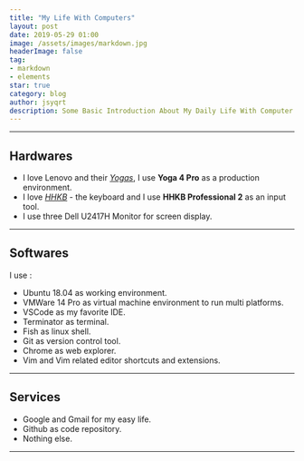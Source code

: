 ```yaml
---
title: "My Life With Computers"
layout: post
date: 2019-05-29 01:00
image: /assets/images/markdown.jpg
headerImage: false
tag:
- markdown
- elements
star: true
category: blog
author: jsyqrt
description: Some Basic Introduction About My Daily Life With Computer
---
```


---

## Hardwares

* I love Lenovo and their *[Yogas][1]*, I use **Yoga 4 Pro** as a production environment.
* I love *[HHKB][2]* - the keyboard and I use **HHKB Professional 2** as an input tool.
* I use three Dell U2417H Monitor for screen display.

---

## Softwares

I use :

* Ubuntu 18.04 as working environment.
* VMWare 14 Pro as virtual machine environment to run multi platforms.
* VSCode as my favorite IDE.
* Terminator as terminal.
* Fish as linux shell.
* Git as version control tool.
* Chrome as web explorer.
* Vim and Vim related editor shortcuts and extensions.

---

## Services

* Google and Gmail for my easy life.
* Github as code repository.
* Nothing else.

---

[1]: https://en.wikipedia.org/wiki/Lenovo_Yoga
[2]: https://en.wikipedia.org/wiki/Happy_Hacking_Keyboard
